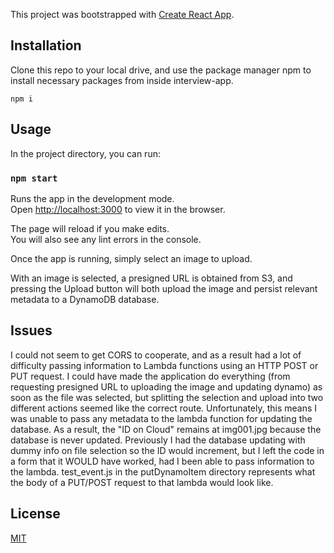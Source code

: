 This project was bootstrapped with [Create React App](https://github.com/facebook/create-react-app).

## Installation

Clone this repo to your local drive, and use the package manager npm to install necessary packages from inside interview-app.

```
npm i
```

## Usage

In the project directory, you can run:

### `npm start`

Runs the app in the development mode.<br />
Open [http://localhost:3000](http://localhost:3000) to view it in the browser.

The page will reload if you make edits.<br />
You will also see any lint errors in the console.

Once the app is running, simply select an image to upload. 

With an image is selected, a presigned URL is obtained from S3, and pressing the Upload button will both upload the 
image and persist relevant metadata to a DynamoDB database. 

## Issues

I could not seem to get CORS to cooperate, and as a result had a lot of difficulty passing information to Lambda functions using an HTTP POST or PUT request.
I could have made the application do everything (from requesting presigned URL to uploading the image and updating dynamo) as soon as the file was selected, but splitting the selection and upload into two different actions seemed like the correct route. Unfortunately, this means I was unable to pass any metadata to the lambda function for updating the database. As a result, the "ID on Cloud" remains at img001.jpg because the database is never updated. Previously I had the database updating with dummy info on file selection so the ID would increment, but I left the code in a form that it WOULD have worked, had I been able to pass information to the lambda. test_event.js in the putDynamoItem directory represents what the body of a PUT/POST request to that lambda would look like. 


## License
[MIT](https://choosealicense.com/licenses/mit/)


